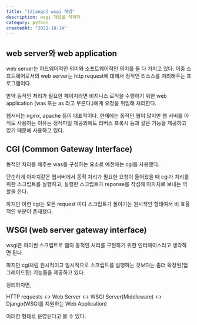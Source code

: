 ```yaml
---
title: "[django] wsgi 개념"
description: wsgi 개념을 익히자
category: python
createdAt: "2021-10-14"
---
```


## web server와 web application

web server는 하드웨어적인 의미와 소프트웨어적인 의미를 둘 다 가지고 있다. 이중 소프트웨어로서의 web server는 http request에 대해서 정적인 리소스를 처리해주는 프로그램이다.

만약 동적인 처리가 필요한 페이지라면 비지니스 로직을 수행하기 위한 web application (was 또는 as 라고 부른다.)에게 요청을 위임해 처리한다.

웹서버는 nginx, apache 등이 대표적이다. 현재에는 동적인 웹이 많지만 웹 서버를 아직도 사용하는 이유는 정적파일 제공외에도 리버스 프록시 등과 같은 기능을 제공하고 있기 때문에 사용하고 있다.

## CGI (Common Gateway Interface)

동적인 처리를 해주는 was를 구성하는 요소로 예전에는 cgi를 사용했다.

단순하게 아파치같은 웹서버에서 동적 처리가 필요한 요청이 들어왔을 때 cgi가 처리를 위한 스크립트를 실행하고, 실행한 스크립트가 reponse를 작성해 아파치로 보내는 역할을 한다.

하지만 이런 cgi는 모든 request 마다 스크립트가 돌아가는 원시적인 형태여서 비 효율적인 부분이 존재했다.

## WSGI (web server gateway interface)

wsgi은 파이썬 스크립트로 웹의 동적인 처리를 구현하기 위한 인터페이스라고 생각하면 된다.

하지만 cgi처럼 원시적이고 일시적으로 스크립트를 실행하는 것보다는 좀더 확장된(업그레이드된) 기능들을 제공하고 있다.

정리하자면,

HTTP requests <-> Web Server <-> WSGI Server(Middleware) <-> Django(WSGI를 지원하는 Web Application)

이러한 형태로 운영된다고 볼 수 있다.

